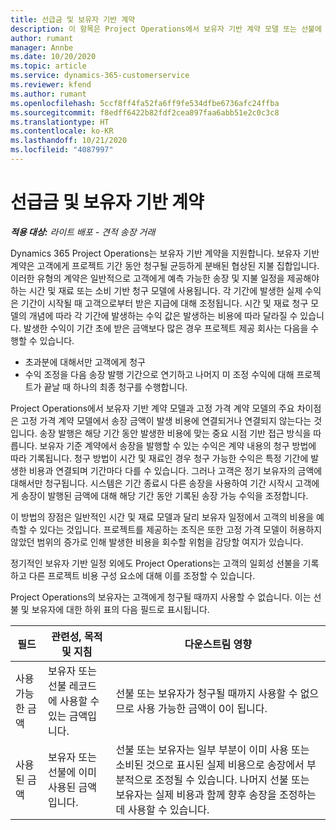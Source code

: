 ```yaml
---
title: 선급금 및 보유자 기반 계약
description: 이 항목은 Project Operations에서 보유자 기반 계약 모델 또는 선불에 대한 정보를 제공합니다.
author: rumant
manager: Annbe
ms.date: 10/20/2020
ms.topic: article
ms.service: dynamics-365-customerservice
ms.reviewer: kfend
ms.author: rumant
ms.openlocfilehash: 5ccf8ff4fa52fa6ff9fe534dfbe6736afc24ffba
ms.sourcegitcommit: f8edff6422b82fdf2cea897faa6abb51e2c0c3c8
ms.translationtype: HT
ms.contentlocale: ko-KR
ms.lasthandoff: 10/21/2020
ms.locfileid: "4087997"
---
```

# <a name="advances-and-retainer-based-contracts"></a>선급금 및 보유자 기반 계약 


_**적용 대상:** 라이트 배포 - 견적 송장 거래_

Dynamics 365 Project Operations는 보유자 기반 계약을 지원합니다. 보유자 기반 계약은 고객에게 프로젝트 기간 동안 청구될 균등하게 분배된 협상된 지불 집합입니다. 이러한 유형의 계약은 일반적으로 고객에게 예측 가능한 송장 및 지불 일정을 제공해야 하는 시간 및 재료 또는 소비 기반 청구 모델에 사용됩니다. 각 기간에 발생한 실제 수익은 기간이 시작될 때 고객으로부터 받은 지급에 대해 조정됩니다. 시간 및 재료 청구 모델의 개념에 따라 각 기간에 발생하는 수익 값은 발생하는 비용에 따라 달라질 수 있습니다. 발생한 수익이 기간 초에 받은 금액보다 많은 경우 프로젝트 제공 회사는 다음을 수행할 수 있습니다.

- 초과분에 대해서만 고객에게 청구 
- 수익 조정을 다음 송장 발행 기간으로 연기하고 나머지 미 조정 수익에 대해 프로젝트가 끝날 때 하나의 최종 청구를 수행합니다.

Project Operations에서 보유자 기반 계약 모델과 고정 가격 계약 모델의 주요 차이점은 고정 가격 계약 모델에서 송장 금액이 발생 비용에 연결되거나 연결되지 않는다는 것입니다. 송장 발행은 해당 기간 동안 발생한 비용에 맞는 중요 시점 기반 접근 방식을 따릅니다. 보유자 기준 계약에서 송장을 발행할 수 있는 수익은 계약 내용의 청구 방법에 따라 기록됩니다. 청구 방법이 시간 및 재료인 경우 청구 가능한 수익은 특정 기간에 발생한 비용과 연결되며 기간마다 다를 수 있습니다. 그러나 고객은 정기 보유자의 금액에 대해서만 청구됩니다. 시스템은 기간 종료시 다른 송장을 사용하여 기간 시작시 고객에게 송장이 발행된 금액에 대해 해당 기간 동안 기록된 송장 가능 수익을 조정합니다.

이 방법의 장점은 일반적인 시간 및 재료 모델과 달리 보유자 일정에서 고객의 비용을 예측할 수 있다는 것입니다. 프로젝트를 제공하는 조직은 또한 고정 가격 모델이 허용하지 않았던 범위의 증가로 인해 발생한 비용을 회수할 위험을 감당할 여지가 있습니다.

정기적인 보유자 기반 일정 외에도 Project Operations는 고객의 일회성 선불을 기록하고 다른 프로젝트 비용 구성 요소에 대해 이를 조정할 수 있습니다.

Project Operations의 보유자는 고객에게 청구될 때까지 사용할 수 없습니다. 이는 선불 및 보유자에 대한 하위 표의 다음 필드로 표시됩니다.

| 필드 | 관련성, 목적 및 지침 | 다운스트림 영향 |
| --- | --- | --- |
| 사용 가능한 금액 | 보유자 또는 선불 레코드에 사용할 수있는 금액입니다. | 선불 또는 보유자가 청구될 때까지 사용할 수 없으므로 사용 가능한 금액이 0이 됩니다. |
| 사용된 금액 | 보유자 또는 선불에 이미 사용된 금액입니다. | 선불 또는 보유자는 일부 부분이 이미 사용 또는 소비된 것으로 표시된 실제 비용으로 송장에서 부분적으로 조정될 수 있습니다. 나머지 선불 또는 보유자는 실제 비용과 함께 향후 송장을 조정하는 데 사용할 수 있습니다. |
